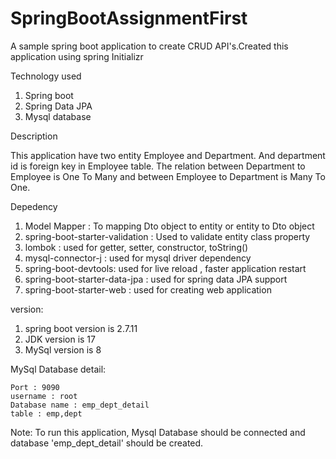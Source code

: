 # SpringBootAssignmentFirst

A sample spring boot application to create CRUD API's.Created this application using spring Initializr

Technology used 
   1. Spring boot
   2. Spring  Data JPA
   3. Mysql database

Description

   This application have two entity Employee and Department. And department id is foreign key in Employee table. The relation between Department to Employee is One To Many and between Employee to Department is Many To One.

Depedency

   1. Model Mapper : To mapping Dto object to entity or entity to Dto object
   2. spring-boot-starter-validation : Used to validate entity class property
   3. lombok : used for getter, setter, constructor, toString() 
   4. mysql-connector-j : used for mysql driver dependency
   5. spring-boot-devtools: used for live reload , faster application restart
   6. spring-boot-starter-data-jpa : used for spring data JPA support
   7. spring-boot-starter-web : used for creating web application

version:
   1. spring boot version is 2.7.11
   2. JDK version is 17
   3. MySql version is 8

MySql Database detail:
   
    Port : 9090
    username : root
    Database name : emp_dept_detail
    table : emp,dept

Note: To run this application, Mysql Database should be connected and database 'emp_dept_detail' should be created.
 
